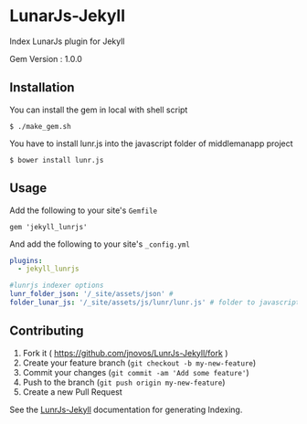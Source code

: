 # LunarJs-Jekyll

Index LunarJs plugin for Jekyll

  Gem Version : 1.0.0

## Installation

  You can install the gem in local with shell script 

    $ ./make_gem.sh

  You have to install lunr.js into the javascript folder of middlemanapp project

    $ bower install lunr.js


## Usage

Add the following to your site's `Gemfile`

```
gem 'jekyll_lunrjs'
```

And add the following to your site's `_config.yml`

```yml
plugins:
  - jekyll_lunrjs

#lunrjs indexer options
lunr_folder_json: '/_site/assets/json' # 
folder_lunar_js: '/_site/assets/js/lunr/lunr.js' # folder to javascript lunrjs
```

## Contributing

1. Fork it ( https://github.com/jnovos/LunrJs-Jekyll/fork )
2. Create your feature branch (`git checkout -b my-new-feature`)
3. Commit your changes (`git commit -am 'Add some feature'`)
4. Push to the branch (`git push origin my-new-feature`)
5. Create a new Pull Request

See the [LunrJs-Jekyll](https://github.com/jnovos/LunrJs-Jekyll) documentation for generating Indexing.
